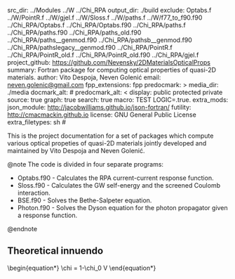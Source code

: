 src_dir: ../Modules
       ../W
       ../Chi_RPA
output_dir: ./build
exclude: Optabs.f
       ../W/PointR.f
       ../W/gjel.f
       ../W/Sloss.f
       ../W/paths.f
       ../W/f77_to_f90.f90
       ../Chi_RPA/Optabs.f
       ../Chi_RPA/Optabs.f90
       ../Chi_RPA/paths.f
       ../Chi_RPA/paths.f90
       ../Chi_RPA/paths_old.f90
       ../Chi_RPA/paths__genmod.f90
       ../Chi_RPA/pathsb__genmod.f90
       ../Chi_RPA/pathslegacy__genmod.f90
       ../Chi_RPA/PointR.f
       ../Chi_RPA/PointR_old.f
       ../Chi_RPA/PointR_old.f90
       ../Chi_RPA/gjel.f
project_github: https://github.com/Nevensky/2DMaterialsOpticalProps
summary: Fortran package for computing optical properties of quasi-2D materials.
author: Vito Despoja, Neven Golenić
email: neven.golenic@gmail.com
fpp_extensions: fpp
predocmark: >
media_dir: ./media
docmark_alt: #
predocmark_alt: <
display: public
         protected
         private
source: true 
graph: true
search: true
macro: TEST
       LOGIC=.true.
extra_mods: json_module: http://jacobwilliams.github.io/json-fortran/
            futility: http://cmacmackin.github.io
license: GNU General Public License
extra_filetypes: sh #

This is the project documentation for a set of packages which compute various optical propeties of quasi-2D materials jointly developed and maintained by Vito Despoja and Neven Golenić.


@note
The code is divided in four separate programs:

- Optabs.f90 - Calculates the RPA current-current response function.
- Sloss.f90 - Calculates the GW self-energy and the screened Coulomb interaction.
- BSE.f90 - Solves the Bethe-Salpeter equation.
- Photon.f90 - Solves the Dyson equation for the photon propagator given a response function.

@endnote


## Theoretical innuendo
\begin{equation*}
\chi = 1-\chi_0 V
\end{equation*}

